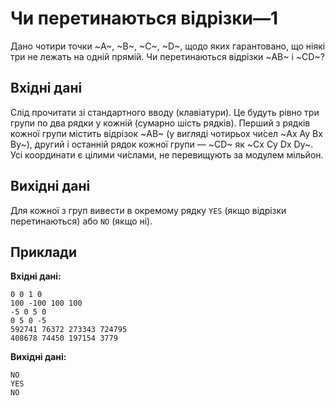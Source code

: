 # Чи перетинаються відрізки—1

Дано чотири точки ~A~, ~B~, ~C~, ~D~, щодо яких гарантовано, що ніякі три не&nbsp;лежать на&nbsp;одній прямій. Чи перетинаються відрізки ~AB~ і&nbsp;~CD~?

## Вхідні дані
Слід прочитати зі стандартного вводу (клавіатури). Це будуть рівно три групи по&nbsp;два рядки у&nbsp;кожній (сумарно шість рядків). Перший з&nbsp;рядків кожної групи містить відрізок ~AB~ (у&nbsp;вигляді чотирьох чи́сел ~Ax Ay Bx By~), другий і&nbsp;останній рядок кожної групи — ~CD~ як&nbsp;~Cx Cy Dx Dy~. Усі координати є&nbsp;цілими чи́слами, не&nbsp;перевищують за&nbsp;модулем мільйон.

## Вихідні дані
Для кожної з&nbsp;груп вивести в&nbsp;окремому рядку `YES` (якщо відрізки перетинаються) або `NO` (якщо ні).

## Приклади
**Вхідні дані:**
```
0 0 1 0
100 -100 100 100
-5 0 5 0
0 5 0 -5
592741 76372 273343 724795
408678 74450 197154 3779
```

**Вихідні дані:**
```
NO
YES
NO
```

